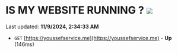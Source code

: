 # IS MY WEBSITE RUNNING ? [![](https://img.shields.io/static/v1?label=Sponsor&message=%E2%9D%A4&logo=GitHub&color=%23fe8e86)](https://github.com/sponsors/Youssef-Lehmam)

Last updated: **11/9/2024, 2:34:33 AM**

- `GET` [https://youssefservice.me](https://youssefservice.me) - **Up** (146ms)
